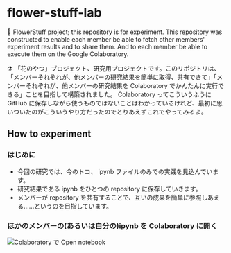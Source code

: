 flower-stuff-lab
===

🌻 FlowerStuff project; this repository is for experiment. This repository was constructed to enable each member be able to fetch other members' experiment results and to share them. And to each member be able to execute them on the Google Colaboratory.

⚗️ 「花のやつ」プロジェクト、研究用プロジェクトです。このリポジトリは、「メンバーそれぞれが、他メンバーの研究結果を簡単に取得、共有できて」「メンバーそれぞれが、他メンバーの研究結果を Colaboratory でかんたんに実行できる」ことを目指して構築されました。 Colaboratory ってこういうふうに GitHub に保存しながら使うものではないことはわかっているけれど、最初に思いついたのがこういうやり方だったのでとりあえずこれでやってみるよ。

## How to experiment

### はじめに

- 今回の研究では、今のトコ、 ipynb ファイルのみでの実践を見込んでいます。
- 研究結果である ipynb をひとつの repository に保存していきます。
- メンバーが repository を共有することで、互いの成果を簡単に参照しあえる……というのを目指しています。

### ほかのメンバーの(あるいは自分の)ipynb を Colaboratory に開く

![Colaboratory で Open notebook](https://user-images.githubusercontent.com/28250432/122402516-83f90800-cfb8-11eb-9246-46dcbdd60ee8.png)
